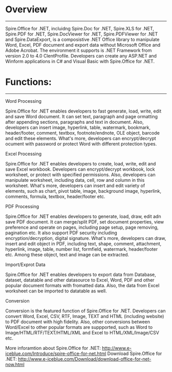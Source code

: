 Overview
=====================
________________________________________________________________________________________________________________________

Spire.Office for .NET, incluidng Spire.Doc for .NET, Spire.XLS for .NET, Spire.PDF for .NET, Spire.DocViewer for .NET, Spire.PDFViewer for .NET and Spire.DataExport, is a composistive .NET Office library to manipulate Word, Excel, PDF document and export data without Microsoft Office and Adobe Acrobat. The environment it supports is .NET Framework from version 2.0 to 4.0 ClentProfile. Developers can create any ASP.NET and Winform applications in C# and Visual Basic with Spire.Office for .NET.

Functions:
====================
________________________________________________________________________________________________________________________

Word Processing

Spire.Office for .NET enables developers to fast generate, load, write, edit and save Word document. It can set text, paragraph and page ormatting after appending sections, paragraphs and text in document. Also, developers can insert image, hyperlink, table, watermark, bookmark, header/footer, comment, textbox, footnote/endnote, OLE object, barcode and edit these elements. What's more, developers can encrypt/decrypt ocument with password or protect Word with different protection types. 

Excel Processing

Spire.Office for .NET enables developers to create, load, write, edit and save Excel workbook. Developers can encrypt/decrypt workbook, lock worksheet, or protect with specified permissions. Also, developers can manipulate worksheet, including data, cell, row and column in this worksheet. What's more, developers can insert and edit variety of elements, such as chart, pivot table, image, background image, hyperlink, comments, formula, textbox, header/footer etc. 

PDF Processing 

Spire.Office for .NET enables developers to generate, load, draw, edit adn save PDF document. It can merge/split PDF, set document properties, view preference and operate on pages, including page setup, page removing, pagination etc. It also support PDF security including encryption/decryption, digital signature. What's more, developers can draw, insert and edit object in PDF, including text, shape, comment, attachment, hyperlink, image, table, number list, formfield, watermark, header/footer etc. Among these object, text and image can be extracted.

Import/Exprot Data

Spire.Office for .NET enables developers to export data from Database, dataset, datatable and other datasource to Excel, Word, PDF and other popular document formats with fromatted data. Also, the data from Excel worksheet can be imported to datatable as well.

Conversion

Conversion is the featured function of Spire.Office for .NET. Developers can convert Word, Excel, CSV, RTF, Image, TEXT and HTML (including website) to PDF document with high fidelity. Also, other conversions between Word/Excel to other popular formats are suppported, such as Word to Image/HTML/RTF/TEXT/HTML/XML and Excel to HTML/XML/Image/CSV etc.

More inforamtion about Spire.Office for .NET: http://www.e-iceblue.com/Introduce/spire-office-for-net.html
Download Spire.Office for .NET: http://www.e-iceblue.com/Download/download-office-for-net-now.html
